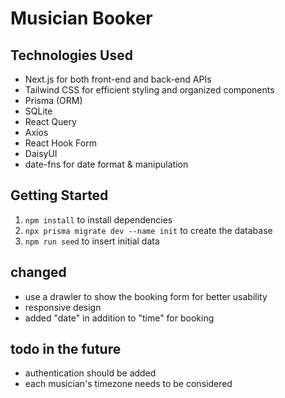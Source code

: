 # Musician Booker

## Technologies Used

- Next.js for both front-end and back-end APIs
- Tailwind CSS for efficient styling and organized components
- Prisma (ORM)
- SQLite
- React Query
- Axios
- React Hook Form
- DaisyUI
- date-fns for date format & manipulation

## Getting Started

1. `npm install` to install dependencies
2. `npx prisma migrate dev --name init` to create the database
2. `npm run seed` to insert initial data

## changed 

- use a drawler to show the booking form for better usability
- responsive design
- added "date" in addition to "time" for booking

## todo in the future

- authentication should be added
- each musician's timezone needs to be considered
